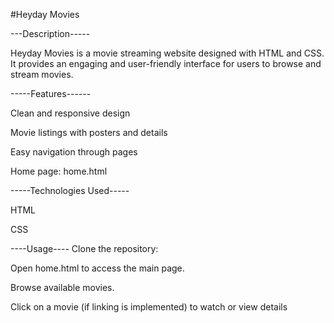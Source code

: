 #Heyday Movies

---Description-----

Heyday Movies is a movie streaming website designed with HTML and CSS. It provides an engaging and user-friendly interface for users to browse and stream movies.

-----Features------

Clean and responsive design

Movie listings with posters and details

Easy navigation through pages

Home page: home.html

-----Technologies Used-----

HTML

CSS

----Usage----
Clone the repository:

Open home.html to access the main page.

Browse available movies.

Click on a movie (if linking is implemented) to watch or view details

